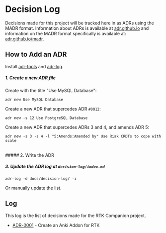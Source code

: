 # Decision Log

Decisions made for this project will be tracked here in as ADRs using the MADR format. Information
about ADRs is available at [adr.github.io](https://adr.github.io/) and information on the MADR format specifically
is available at: [adr.github.io/madr](https://adr.github.io/madr/).

## How to Add an ADR
Install [adr-tools](https://github.com/npryce/adr-tools) and [adr-log](https://github.com/adr/adr-log).

##### 1. Create a new ADR file
Create with the title "Use MySQL Database":

    adr new Use MySQL Database

Create a new ADR that supercedes ADR `#0012`:

    adr new -s 12 Use PostgreSQL Database

Create a new ADR that supercedes ADRs 3 and 4, and amends ADR 5:

    adr new -s 3 -s 4 -l "5:Amends:Amended by" Use Riak CRDTs to cope with scale

<br/>
##### 2. Write the ADR
<br/>

##### 3. Update the ADR log at `decision-log/index.md`

    adr-log -d docs/decision-log/ -i

Or manually update the list.

## Log
This log is the list of decisions made for the RTK Companion project.

<!-- adrlog -- Regenerate the content by using "adr-log -i". You can install it via "npm install -g adr-log" -->

- [ADR-0001](0001-create-an-anki-addon.md) - Create an Anki Addon for RTK

<!-- adrlogstop -->


